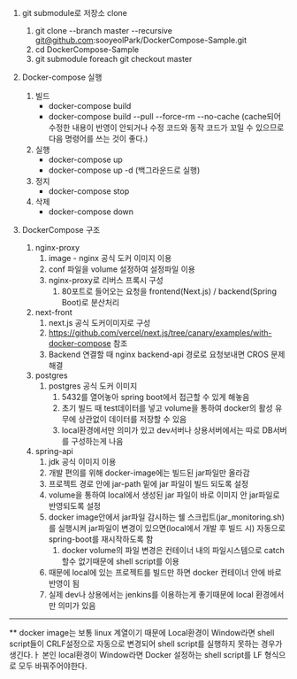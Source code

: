 1. git submodule로 저장소 clone
   1. git clone --branch master --recursive git@github.com:sooyeolPark/DockerCompose-Sample.git
   2. cd DockerCompose-Sample
   3. git submodule foreach git checkout master

2. Docker-compose 실행
   1. 빌드
      - docker-compose build 
      - docker-compose build --pull --force-rm --no-cache (cache되어 수정한 내용이 반영이 안되거나 수정 코드와 동작 코드가 꼬일 수 있으므로 다음 명령어를 쓰는 것이 좋다.) 
   2. 실행
      - docker-compose up
      - docker-compose up -d (백그라운드로 실행)
   3. 정지
      - docker-compose stop
   4. 삭제
      - docker-compose down

3. DockerCompose 구조
   1. nginx-proxy
      1. image - nginx 공식 도커 이미지 이용
      2. conf 파일을 volume 설정하여 설정파일 이용
      3. nginx-proxy로 리버스 프록시 구성
         1. 80포트로 들어오는 요청을 frontend(Next.js) / backend(Spring Boot)로 분산처리
   2. next-front
      1. next.js 공식 도커이미지로 구성
      2. https://github.com/vercel/next.js/tree/canary/examples/with-docker-compose 참조
      3. Backend 연결할 때 nginx backend-api 경로로 요청보내면 CROS 문제 해결  
   3. postgres
      1. postgres 공식 도커 이미지
         1. 5432를 열어놓아 spring boot에서 접근할 수 있게 해놓음
         2. 초기 빌드 때 test데이터를 넣고 volume을 통하여 docker의 활성 유무에 상관없이 데이터를 저장할 수 있음
         3. local환경에서만 의미가 있고 dev서버나 상용서버에서는 따로 DB서버를 구성하는게 나음
   4. spring-api
      1. jdk 공식 이미지 이용
      2. 개발 편의를 위해 docker-image에는 빌드된 jar파일만 올라감
      3. 프로젝트 경로 안에 jar-path 밑에 jar 파일이 빌드 되도록 설정
      4. volume을 통하여 local에서 생성된 jar 파일이 바로 이미지 안 jar파일로 반영되도록 설정
      5. docker image안에서 jar파일 감시하는 쉘 스크립트(jar_monitoring.sh)를 실행시켜 jar파일이 변경이 있으면(local에서 개발 후 빌드 시) 자동으로 spring-boot를 재시작하도록 함
         1. docker volume의 파일 변경은 컨테이너 내의 파일시스템으로 catch할수 없기때문에 shell script를 이용
      6. 때문에 local에 있는 프로젝트를 빌드만 하면 docker 컨테이너 안에 바로 반영이 됨
      7. 실제 dev나 상용에서는 jenkins를 이용하는게 좋기때문에 local 환경에서만 의미가 있음


***
** docker image는 보통 linux 계열이기 때문에 Local환경이 Window라면 shell script들이 CRLF설정으로 자동으로 변경되어 shell script를 실행하지 못하는 경우가 생긴다.ㅏ
본인 local환경이 Window라면 Docker 설정하는 shell script를 LF 형식으로 모두 바꿔주어야한다.